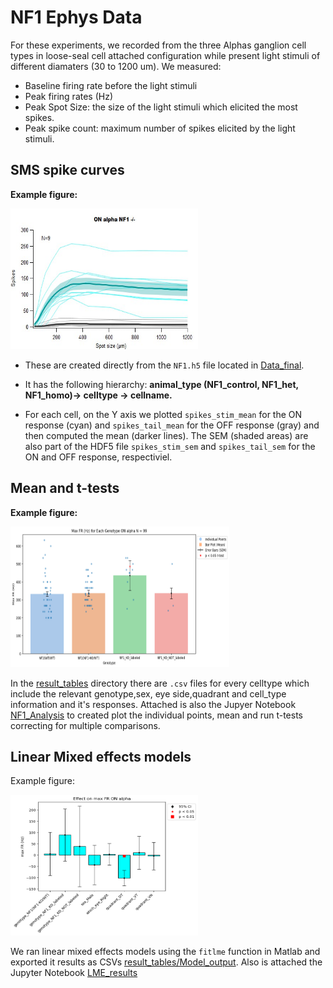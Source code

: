 # NF1 Ephys Data
For these experiments, we recorded from the three Alphas ganglion cell types in loose-seal cell attached configuration while present light stimuli of different diamaters (30 to 1200 um). We measured:
- Baseline firing rate before the light stimuli
- Peak firing rates (Hz)
- Peak Spot Size: the size of the light stimuli which elicited the most spikes. 
- Peak spike count: maximum number of spikes elicited by the light stimuli. 


## SMS spike curves 
**Example figure:** 

<img src="Images/ONAlpha_KO_labeled.jpg" width="300" height="225">


- These are created directly from the `NF1.h5` file located in [Data_final](Data_final).
- It has the following hierarchy: **animal_type (NF1_control, NF1_het, NF1_homo)-> celltype -> cellname.**  

- For each cell, on the Y axis we plotted `spikes_stim_mean` for the ON response (cyan) and `spikes_tail_mean` for the OFF response (gray) and then computed the mean (darker lines). The SEM (shaded areas) are also part of the HDF5 file `spikes_stim_sem` and `spikes_tail_sem` for the ON and OFF response, respectiviel. 

## Mean and t-tests
**Example figure:**

<img src="Images/Peak_FR_ONAlpha.png" width="350" height="225">

In the [result_tables](result_tables) directory there are `.csv` files for every celltype which include the relevant genotype,sex, eye side,quadrant and cell_type information and it's responses. Attached is also the Jupyer Notebook [NF1_Analysis](NF1_Analysis.ipynb) to created plot the individual points, mean and run t-tests correcting for multiple comparisons.  

## Linear Mixed effects models
Example figure:

<img src="Images/lme_Peak_FR_ONalpha.png" width="300" height="225">



We ran linear mixed effects models using the `fitlme` function in Matlab and exported it results as CSVs [result_tables/Model_output](result_tables/Model_output). Also is attached the Jupyter Notebook [LME_results](LME_results.ipynb)

